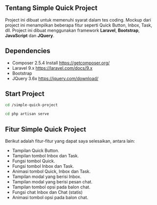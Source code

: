 ## Tentang Simple Quick Project

Project ini dibuat untuk memenuhi syarat dalam tes coding. Mockup dari project ini menampilkan beberapa fitur seperti Quick Button, Inbox, Task, dll.
Project ini dibuat menggunakan framework **Laravel**, **Bootstrap**, **JavaScript** dan **JQuery**.

## Dependencies

- Composer 2.5.4 Install https://getcomposer.org/
- Laravel 9.x https://laravel.com/docs/9.x
- Bootstrap 
- JQuery 3.6x https://jquery.com/download/

## Start Project

```bash
cd /simple-quick-project
```

```bash
cd php artisan serve
```

## Fitur Simple Quick Project

Berikut adalah fitur-fitur yang dapat saya selesaikan, antara lain:

- Tampilan Quick Button.
- Tampilan tombol Inbox dan Task.
- Fungsi tombol Quick.
- Fungsi tombol Inbox dan Task.
- Animasi tombol Quick, Inbox dan Task.
- Tampilan modal yang berisi Inbox.
- Tampilan modal yang berisi pesan chat.
- Tampilan tombol opsi pada balon chat.
- Fungsi chat Inbox dan Chat (statis)
- Animasi tombol opsi pada balon chat.


